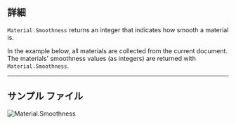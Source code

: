 ## 詳細
`Material.Smoothness` returns an integer that indicates how smooth a material is.

In the example below, all materials are collected from the current document. The materials' smoothness values (as integers) are returned with `Material.Smoothness`.
___
## サンプル ファイル

![Material.Smoothness](./Revit.Elements.Material.Smoothness_img.jpg)

